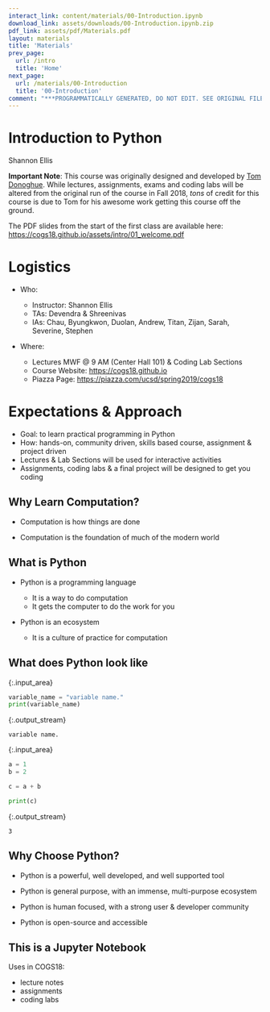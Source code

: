 ```yaml
---
interact_link: content/materials/00-Introduction.ipynb
download_link: assets/downloads/00-Introduction.ipynb.zip
pdf_link: assets/pdf/Materials.pdf
layout: materials
title: 'Materials'
prev_page:
  url: /intro
  title: 'Home'
next_page:
  url: /materials/00-Introduction
  title: '00-Introduction'
comment: "***PROGRAMMATICALLY GENERATED, DO NOT EDIT. SEE ORIGINAL FILES IN /content***"
---
```


# Introduction to Python

Shannon Ellis

**Important Note**: This course was originally designed and developed by [Tom Donoghue](https://tomdonoghue.github.io/). While lectures, assignments, exams and coding labs will be altered from the original run of the course in Fall 2018, *tons* of credit for this course is due to Tom for his awesome work getting this course off the ground.


The PDF slides from the start of the first class are available here: https://cogs18.github.io/assets/intro/01_welcome.pdf

# Logistics

- Who:
    - Instructor: Shannon Ellis 
    - TAs: Devendra & Shreenivas 
    - IAs: Chau, Byungkwon, Duolan, Andrew, Titan, Zijan, Sarah, Severine, Stephen
    
- Where:
    - Lectures MWF @ 9 AM (Center Hall 101) & Coding Lab Sections
    - Course Website: https://cogs18.github.io
    - Piazza Page: https://piazza.com/ucsd/spring2019/cogs18

# Expectations & Approach

- Goal: to learn practical programming in Python
- How: hands-on, community driven, skills based course, assignment & project driven
- Lectures & Lab Sections will be used for interactive activities
- Assignments, coding labs & a final project will be designed to get you coding

## Why Learn Computation?

- Computation is how things are done

- Computation is the foundation of much of the modern world

## What is Python


- Python is a programming language
    - It is a way to do computation
    - It gets the computer to do the work for you

- Python is an ecosystem
    - It is a culture of practice for computation

## What does Python look like



{:.input_area}
```python
variable_name = "variable name."
print(variable_name)
```


{:.output_stream}
```
variable name.

```



{:.input_area}
```python
a = 1
b = 2

c = a + b

print(c)
```


{:.output_stream}
```
3

```

## Why Choose Python?

- Python is a powerful, well developed, and well supported tool

- Python is general purpose, with an immense, multi-purpose ecosystem

- Python is human focused, with a strong user & developer community 

- Python is open-source and accessible

## This is a Jupyter Notebook

Uses in COGS18:

- lecture notes
- assignments
- coding labs
